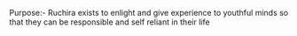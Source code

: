 Purpose:-
    Ruchira exists to enlight and give experience to youthful minds so that they can be responsible and self reliant in their life
    